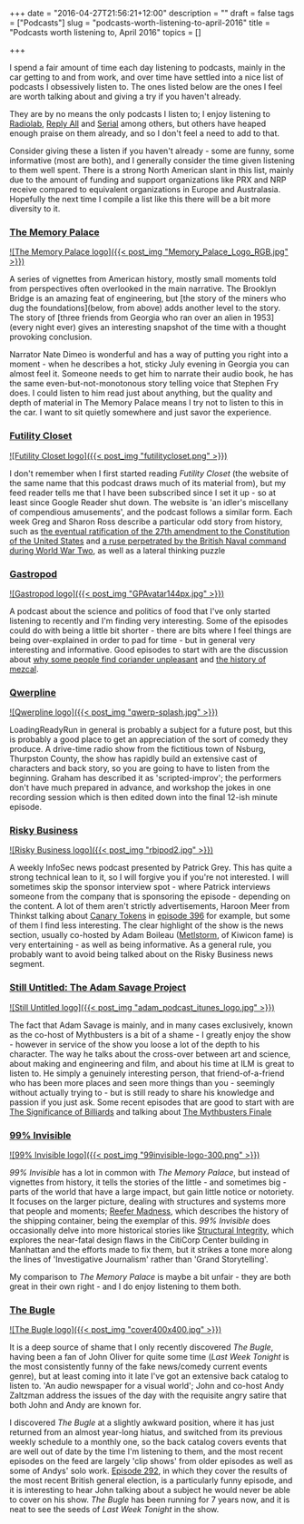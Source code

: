 +++
date = "2016-04-27T21:56:21+12:00"
description = ""
draft = false
tags = ["Podcasts"]
slug = "podcasts-worth-listening-to-april-2016"
title = "Podcasts worth listening to, April 2016"
topics = []

+++

I spend a fair amount of time each day listening to podcasts, mainly in the car getting to and from work, and over time have settled into a nice list of podcasts I obsessively listen to. The ones listed below are the ones I feel are worth talking about and giving a try if you haven't already.

<!--more-->

They are by no means the only podcasts I listen to; I enjoy listening to [Radiolab](http://www.radiolab.org/series/podcasts/), [Reply All](https://gimletmedia.com/show/reply-all/) and [Serial](https://serialpodcast.org/) among others, but others have heaped enough praise on them already, and so I don't feel a need to add to that.

Consider giving these a listen if you haven't already - some are funny, some informative (most are both), and I generally consider the time given listening to them well spent. There is a strong North American slant in this list, mainly due to the amount of funding and support organizations like PRX and NRP receive compared to equivalent organizations in Europe and Australasia. Hopefully the next time I compile a list like this there will be a bit more diversity to it.

### [The Memory Palace](http://thememorypalace.us/)

[![The Memory Palace logo]({{< post_img "Memory_Palace_Logo_RGB.jpg" >}})](http://thememorypalace.us/)

A series of vignettes from American history, mostly small moments told from perspectives often overlooked in the main narrative. The Brooklyn Bridge is an amazing feat of engineering, but [the story of the miners who dug the foundations](below, from above) adds another level to the story. The story of [three friends from Georgia who ran over an alien in 1953](every night ever) gives an interesting snapshot of the time with a thought provoking conclusion.

Narrator Nate Dimeo is wonderful and has a way of putting you right into a moment - when he describes a hot, sticky July evening in Georgia you can almost feel it. Someone needs to get him to narrate their audio book, he has the same even-but-not-monotonous story telling voice that Stephen Fry does. I could listen to him read just about anything, but the quality and depth of material in The Memory Palace means I try not to listen to this in the car. I want to sit quietly somewhere and just savor the experience.

### [Futility Closet](http://www.futilitycloset.com/category/podcast/)

[![Futility Closet logo]({{< post_img "futilitycloset.png" >}})](http://www.futilitycloset.com/category/podcast/)

I don't remember when I first started reading _Futility Closet_ (the website of the same name that this podcast draws much of its material from), but my feed reader tells me that I have been subscribed since I set it up - so at least since Google Reader shut down. The website is 'an idler's miscellany of compendious amusements', and the podcast follows a similar form. Each week Greg and Sharon Ross describe a particular odd story from history, such as [the eventual ratification of the 27th amendment to the Constitution of the United States](http://www.futilitycloset.com/2016/02/01/podcast-episode-92-the-forgotten-amendment/) and [a ruse perpetrated by the British Naval command during World War Two](http://www.futilitycloset.com/2015/12/07/podcast-episode-84-the-man-who-never-was/), as well as a lateral thinking puzzle

### [Gastropod](http://gastropod.com/)

[![Gastropod logo]({{< post_img "GPAvatar144px.jpg" >}})](http://gastropod.com/)

A podcast about the science and politics of food that I've only started listening to recently and I'm finding very interesting. Some of the episodes could do with being a little bit shorter - there are bits where I feel things are being over-explained in order to pad for time - but in general very interesting and informative. Good episodes to start with are the discussion about [why some people find coriander unpleasant](https://gastropod.com/the-good-the-bad-the-cilantro/) and [the history of mezcal](https://gastropod.com/mezcal-everything-but-the-worm/).

### [Qwerpline](http://loadingreadyrun.com/lrrcasts/archive/qwerp)

[![Qwerpline logo]({{< post_img "qwerp-splash.jpg" >}})](http://loadingreadyrun.com/lrrcasts/archive/qwerp)

LoadingReadyRun in general is probably a subject for a future post, but this is probably a good place to get an appreciation of the sort of comedy they produce. A drive-time radio show from the fictitious town of Nsburg, Thurpston County, the show has rapidly build an extensive cast of characters and back story, so you are going to have to listen from the beginning. Graham has described it as 'scripted-improv'; the performers don't have much prepared in advance, and workshop the jokes in one recording session which is then edited down into the final 12-ish minute episode.

### [Risky Business](http://risky.biz/)

[![Risky Business logo]({{< post_img "rbipod2.jpg" >}})](http://risky.biz/)

A weekly InfoSec news podcast presented by Patrick Grey. This has quite a strong technical lean to it, so I will forgive you if you're not interested. I will sometimes skip the sponsor interview spot - where Patrick interviews someone from the company that is sponsoring the episode - depending on the content. A lot of them aren't strictly advertisements, Haroon Meer from Thinkst talking about [Canary Tokens](http://canarytokens.org) in [episode 396](http://risky.biz/RB396) for example, but some of them I find less interesting. The clear highlight of the show is the news section, usually co-hosted by Adam Boileau ([Metlstorm](https://twitter.com/metlstorm), of Kiwicon fame) is very entertaining - as well as being informative. As a general rule, you probably want to avoid being talked about on the Risky Business news segment.

### [Still Untitled: The Adam Savage Project](http://www.tested.com/still-untitled-the-adam-savage-project/)

[![Still Untitled logo]({{< post_img "adam_podcast_itunes_logo.jpg" >}})](http://www.tested.com/still-untitled-the-adam-savage-project/)

The fact that Adam Savage is mainly, and in many cases exclusively, known as the co-host of Mythbusters is a bit of a shame - I greatly enjoy the show - however in service of the show you loose a lot of the depth to his character. The way he talks about the cross-over between art and science, about making and engineering and film, and about his time at ILM is great to listen to. He simply a genuinely interesting person, that friend-of-a-friend who has been more places and seen more things than you - seemingly without actually trying to - but is still ready to share his knowledge and passion if you just ask. Some recent episodes that are good to start with are [The Significance of Billiards](http://www.tested.com/art/makers/560983-significance-billiards-still-untitled-adam-savage-project-11916/) and talking about [The Mythbusters Finale](http://www.tested.com/art/makers/565277-mythbusters-finale-still-untitled-adam-savage-project-30816/)

### [99% Invisible](http://99percentinvisible.org/)

[![99% Invisible logo]({{< post_img "99invisible-logo-300.png" >}})](http://99percentinvisible.org/)

_99% Invisible_ has a lot in common with _The Memory Palace_, but instead of vignettes from history, it tells the stories of the little - and sometimes big - parts of the world that have a large impact, but gain little notice or notoriety. It focuses on the larger picture, dealing with structures and systems more that people and moments; [Reefer Madness](http://99percentinvisible.org/episode/reefer-madness/), which describes the history of the shipping container, being the exemplar of this. _99% Invisible_ does occasionally delve into more historical stories like [Structural Integrity](http://99percentinvisible.org/episode/structural-integrity-2/), which explores the near-fatal design flaws in the CitiCorp Center building in Manhattan and the efforts made to fix them, but it strikes a tone more along the lines of 'Investigative Journalism' rather than 'Grand Storytelling'.

My comparison to _The Memory Palace_ is maybe a bit unfair - they are both great in their own right - and I do enjoy listening to them both.

### [The Bugle](http://thebuglepodcast.com/)

[![The Bugle logo]({{< post_img "cover400x400.jpg" >}})](http://thebuglepodcast.com/)

It is a deep source of shame that I only recently discovered _The Bugle_, having been a fan of John Oliver for quite some time (_Last Week Tonight_ is the most consistently funny of the fake news/comedy current events genre), but at least coming into it late I've got an extensive back catalog to listen to. 'An audio newspaper for a visual world'; John and co-host Andy Zaltzman address the issues of the day with the requisite angry satire that both John and Andy are known for.

I discovered _The Bugle_ at a slightly awkward position, where it has just returned from an almost year-long hiatus, and switched from its previous weekly schedule to a monthly one, so the back catalog covers events that are well out of date by the time I'm listening to them, and the most recent episodes on the feed are largely 'clip shows' from older episodes as well as some of Andys' solo work. [Episode 292](https://soundcloud.com/the-bugle/bugle-292-a-career-defining-election), in which they cover the results of the most recent British general election, is a particularly funny episode, and it is interesting to hear John talking about a subject he would never be able to cover on his show. _The Bugle_ has been running for 7 years now, and it is neat to see the seeds of _Last Week Tonight_ in the show.

<link rel="stylesheet" href="/css/podcasts-worth-listening-to.css" />

